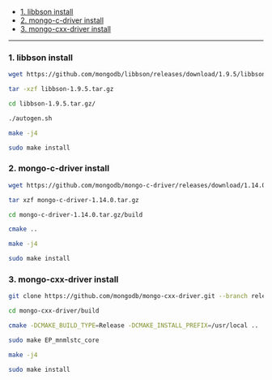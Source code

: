 - [1. libbson install](#1-libbson-install)
- [2. mongo-c-driver install](#2-mongo-c-driver-install)
- [3. mongo-cxx-driver install](#3-mongo-cxx-driver-install)

---
### 1. libbson install
```sh
wget https://github.com/mongodb/libbson/releases/download/1.9.5/libbson-1.9.5.tar.gz

tar -xzf libbson-1.9.5.tar.gz

cd libbson-1.9.5.tar.gz/

./autogen.sh

make -j4

sudo make install
```

### 2. mongo-c-driver install
```sh
wget https://github.com/mongodb/mongo-c-driver/releases/download/1.14.0/mongo-c-driver-1.14.0.tar.gz

tar xzf mongo-c-driver-1.14.0.tar.gz

cd mongo-c-driver-1.14.0.tar.gz/build

cmake ..

make -j4

sudo make install
```
### 3. mongo-cxx-driver install
```sh
git clone https://github.com/mongodb/mongo-cxx-driver.git --branch releases/stable --depth 1

cd mongo-cxx-driver/build

cmake -DCMAKE_BUILD_TYPE=Release -DCMAKE_INSTALL_PREFIX=/usr/local ..

sudo make EP_mnmlstc_core

make -j4

sudo make install

```
